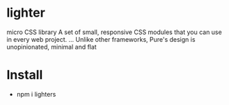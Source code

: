 # lighter
micro CSS library A set of small, responsive CSS modules that you can use in every web project. ... Unlike other frameworks, Pure's design is unopinionated, minimal and flat


# Install

+ npm i lighters